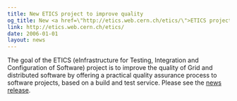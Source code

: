 ```yaml
---
title: New ETICS project to improve quality
og_title: New <a href=\"http://etics.web.cern.ch/etics/\">ETICS project</a> to improve quality
link: http://etics.web.cern.ch/etics/
date: 2006-01-01
layout: news
---
```


The goal of the ETICS (eInfrastructure for Testing, Integration and Configuration of Software) project is to improve the quality of Grid and distributed software by offering a practical quality assurance process to software projects, based on a build and test service. Please see the <a href="http://etics.web.cern.ch/etics/dissemination/dissemination_news_releases.html">news release</a>. 
